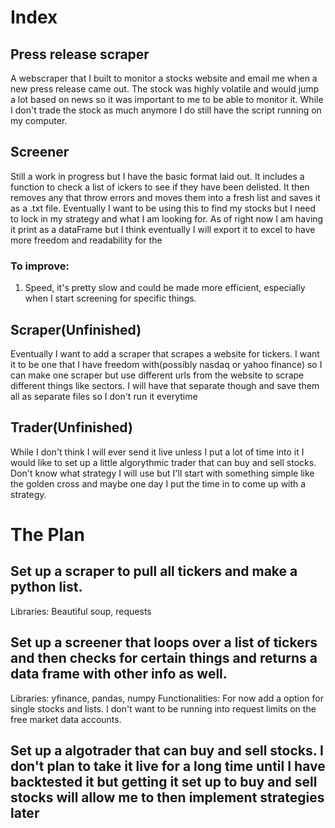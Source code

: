 # Index

## Press release scraper
A webscraper that I built to monitor a stocks website and email me when a new press release came out. The stock was highly volatile and would jump a lot based on news so it was important to me to be able to monitor it. While I don't trade the stock as much anymore I do still have the script running on my computer.

## Screener
Still a work in progress but I have the basic format laid out. It includes a function to check a list of ickers to see if they have been delisted. It then removes any that throw errors and moves them into a fresh list and saves it as a .txt file. Eventually I want to be using this to find my stocks but I need to lock in my strategy and what I am looking for. As of right now I am having it print as a dataFrame but I think eventually I will export it to excel to have more freedom and readability for the 

### To improve:
1. Speed, it's pretty slow and could be made more efficient, especially when I start screening for specific things. 


## Scraper(Unfinished)
Eventually I want to add a scraper that scrapes a website for tickers. I want it to be one that I have freedom with(possibly nasdaq or yahoo finance) so I can make one scraper but use different urls from the website to scrape different things like sectors. I will have that separate though and save them all as separate files so I don't run it everytime

## Trader(Unfinished)
While I don't think I will ever send it live unless I put a lot of time into it I would like to set up a little algorythmic trader that can buy and sell stocks. Don't know what strategy I will use but I'll start with something simple like the golden cross and maybe one day I put the time in to come up with a strategy.

# The Plan

## Set up a scraper to pull all tickers and make a python list.
Libraries: Beautiful soup, requests

## Set up a screener that loops over a list of tickers and then checks for certain things and returns a data frame with other info as well.
Libraries: yfinance, pandas, numpy
Functionalities: For now add a option for single stocks and lists. I don't want to be running into request limits on the free market data accounts.

## Set up a algotrader that can buy and sell stocks. I don't plan to take it live for a long time until I have backtested it but getting it set up to buy and sell stocks will allow me to then implement strategies later